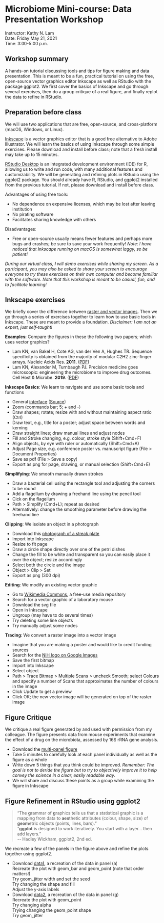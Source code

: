# Microbiome Mini-course: Data Presentation Workshop

Instructor: Kathy N. Lam \
Date: Friday May 21, 2021 \
Time:  3:00-5:00 p.m.


## Workshop summary

A hands-on tutorial discussing tools and tips for figure making and data presentation. This is meant to be a fun, practical tutorial on using the free, open-source vector graphics editor Inkscape as well as RStudio with the package ggplot2. We first cover the basics of Inkscape and go through several exercises, then do a group critique of a real figure, and finally replot the data to refine in RStudio.


## Preparation before class

We will use two applications that are free, open-source, and cross-platform (macOS, Windows, or Linux).

[Inkscape](https://inkscape.org) is a vector graphics editor that is a good free alternative to Adobe Illustrator. We will learn the basics of using Inkscape through some simple exercises. Please download and install before class; note that a fresh install may take up to 15 minutes.

[RStudio Desktop](https://www.rstudio.com) is an integrated development environment (IDE) for R, allowing us to write and run code, with many additional features and customizability. We will be generating and refining plots in RStudio using the ggplot2 package. You should already have R, RStudio, and ggplot2 installed from the previous tutorial. If not, please download and install before class. 

Advantages of using free tools:
- No dependence on expensive licenses, which may be lost after leaving institution
- No pirating software
- Facilitates sharing knowledge with others 

Disadvantages:
- Free or open-source usually means fewer features and perhaps more bugs and crashes; be sure to save your work frequently! *Note: I have noticed that Inkscape running on macOS is somewhat laggy, so be patient!*

*During our virtual class, I will demo exercises while sharing my screen. As a participant, you may also be asked to share your screen to encourage everyone to try these exercises on their own computer and become familiar with the software. Note that this workshop is meant to be casual, fun, and to facilitate learning!*

## Inkscape exercises

We briefly cover the difference between [raster and vector images](https://docs.google.com/presentation/d/1WP622YQeQTGh7a6g0D4qdTETr5GE8pV1PyJQhs2Z68U/edit#slide=id.g5843f28961_0_116). Then we go through a series of exercises together to learn how to use basic tools in Inkscape. These are meant to provide a foundation. *Disclaimer: I am not an expert, just self-taught!*

**Examples**: Compare the figures in these the following two papers; which uses vector graphics?
  - Lam KN, van Bakel H, Cote AG, van der Ven A, Hughes TR. Sequence specificity is obtained from the majority of modular C2H2 zinc-finger arrays. Nucleic Acids Res. **2011**. ([PDF](https://github.com/itskathylam/DataPres/blob/main/inkscape/Lam_NAR.pdf))
  - Lam KN, Alexander M, Turnbaugh PJ. Precision medicine goes microscopic: engineering the microbiome to improve drug outcomes. Cell Host & Microbe. **2019**. ([PDF](https://github.com/itskathylam/DataPres/blob/main/inkscape/Lam_CHM.pdf))

**Inkscape Basics**: We learn to navigate and use some basic tools and functions
  - General [interface](https://github.com/itskathylam/DataPres/blob/main/inkscape/interface_areas.png) ([Source](https://inkscape-manuals.readthedocs.io/en/latest/interface.html))
  - Zoom (commands bar; 5; + and -)
  - Draw shapes; rotate; resize with and without maintaining aspect ratio (Ctrl)
  - Draw text, e.g., title for a poster; adjust space between words and kerning
  - Draw straight lines; draw manual lines and adjust nodes
  - Fill and Stroke changing, e.g. colour, stroke style (Shift+Cmd+F)
  - Align objects, by eye with ruler or automatically (Shift+Cmd+A)
  - Adjust Page size, e.g. conference poster vs. manuscript figure (File > Document Properties)
  - Save as pdf (File > Save a copy)
  - Export as png for page, drawing, or manual selection (Shift+Cmd+E)
  
**Simplifying**: We smooth manually drawn strokes
  - Draw a bacterial cell using the rectangle tool and adjusting the corners to be round 
  - Add a flagellum by drawing a freehand line using the pencil tool 
  - Cick on the flagellum
  - Path > Simplify (Cmd+L); repeat as desired
  - Alternatively: change the smoothing parameter before drawing the freehand line

**Clipping**: We isolate an object in a photograph
  - Download this [photograph of a streak plate](https://github.com/itskathylam/DataPres/blob/main/inkscape/petri_gfp_crisprcas.jpg)
  - Import into Inkscape 
  - Resize to fit page
  - Draw a circle shape directly over one of the petri dishes 
  - Change the fill to be white and transparent so you can easily place it over the object; resize accordingly
  - Select both the circle and the image
  - Object > Clip > Set
  - Export as png (300 dpi)

**Editing**: We modify an existing vector graphic
  - Go to [Wikimedia Commons](https://commons.wikimedia.org/wiki/Main_Page), a free-use media repository
  - Search for a vector graphic of a laboratory mouse
  - Download the svg file
  - Open in Inkscape
  - Ungroup (may have to do several times)
  - Try deleting some line objects
  - Try manually adjust some nodes

**Tracing**: We convert a raster image into a vector image
  - Imagine that you are making a poster and would like to credit funding sources
  - Search for the [NIH logo on Google Images](https://www.google.com/search?q=NIH+logo&rlz=1C5CHFA_enUS883US883&sxsrf=ALeKk01t5aydJe1NeHtW4NVjFhusTp8l2g:1621258436877&source=lnms&tbm=isch&sa=X&ved=2ahUKEwiX-d-p6tDwAhUWvJ4KHcs5AnMQ_AUoAXoECAEQAw&cshid=1621258609231260&biw=1920&bih=889)
  - Save the first bitmap
  - Import into Inkscape
  - Select object
  - Path > Trace Bitmap > Multiple Scans > uncheck Smooth; select Colours and specify a number of Scans that approximates the number of colours in the image 
  - Click Update to get a preview 
  - Click OK; the new vector image will be generated on top of the raster image


## Figure Critique 

We critique a real figure generated by and used with permission from my colleague. The figure presents data from mouse experiments that examine the effect of a drug on the microbiota, assessed by 16S rRNA gene analysis. 
- Download the [multi-panel figure](https://github.com/itskathylam/DataPres/blob/main/figure_critique/figure_critique.svg) 
- Take 5 minutes to carefully look at each panel individually as well as the figure as a whole
- Write down 5 things that you think could be improved. *Remember: The goal is not to deride the figure but to try to objectively improve it to help convey the science in a clear, easily readable way.*
- We will share and discuss these points as a group while examining the figure in Inkscape


## Figure Refinement in RStudio using ggplot2

>“The **g**rammar of **g**raphics tells us that a statistical graphic is a mapping from data to **aes**thetic attributes (colour, shape, size) of **geom**etric objects (points, lines, bars).” <br>
>“**ggplot** is designed to work iteratively. You start with a layer… then add layers.” <br>
-- Hadley Wickham, ggplot2, 2nd ed. 

We recreate a few of the panels in the figure above and refine the plots together using ggplot2.

- Download [data1](https://github.com/itskathylam/DataPres/blob/main/figure_refinement/data1.csv), a recreation of the data in panel (a) \
  Recreate the plot with geom_bar and geom_point (note that order matters!) \
  Try geom_jitter width and set the seed \
  Try changing the shape and fill \
  Adjust the y-axis labels
- Download [data2](https://github.com/itskathylam/DataPres/blob/main/figure_refinement/data2.csv), a recreation of the data in panel (g) \
  Recreate the plot with geom_point \
  Try changing alpha \
  Trying changing the geom_point shape \
  Try geom_jitter
